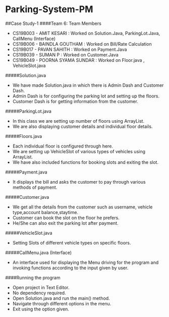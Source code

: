 # Parking-System-PM
##Case Study-1
####Team 6: Team Members

* CS19B003 - AMIT KESARI : Worked on Solution.Java, ParkingLot.Java, CallMenu (Interface)
* CS19B006 - BAINDLA GOUTHAM : Worked on Bill/Rate Calculation
* CS19B017 - PAVAN SAHITH : Worked on Payment.Java
* CS19B039 - SUMAN P : Worked on Customer.Java
* CS19B049 - POORNA SYAMA SUNDAR : Worked on Floor.java , VehicleSlot.java</li>


#####Solution.java
* We have made Solution.java in which there is Admin Dash and Customer Dash.
* Admin Dash is for configuring the parking lot and setting up the floors.
* Customer Dash is for getting information from the customer.

#####ParkingLot.java
* In this class we are setting up number of floors using ArrayList.
* We are also displaying customer details and individual floor details.


#####Floors.java
* Each individual floor is configured through here.
* We are setting up VehicleSlot of various types of vehicles using ArrayList.
* We have also included functions for booking slots and exiting the slot.


#####Payment.java
* It displays the bill and asks the customer to pay through various methods of payment.

#####Customer.java
* We get all the details from the customer such as username, vehicle type,account balance,staytime.
* Customer can book the slot on the floor he prefers.
* He/She can also exit the parking lot after payment.

#####VehicleSlot.java
* Setting Slots of different vehicle types on specific floors.

#####CallMenu.java (Interface)
* An interface used for displaying the Menu driving for the program and invoking functions according to the input given by user.

####Running the program
* Open project in Text Editor.
* No dependency required.
* Open Solution.java and run the main() method.
* Navigate through different options in the menu.
* Exit using the option given.


